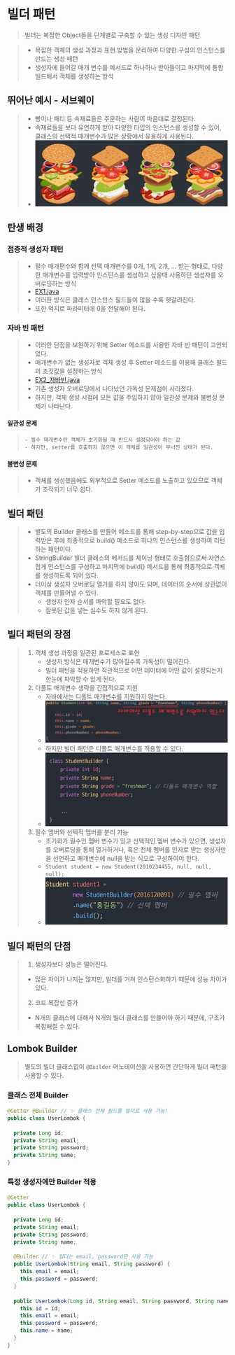# 빌더 패턴
> 빌더는 복잡한 Object들을 단계별로 구축할 수 있는 생성 디자인 패턴

> - 복잡한 객체의 생성 과정과 표현 방법을 분리하여 다양한 구성의 인스턴스를 만드는 생성 패턴
> - 생성자에 들어갈 매개 변수를 메서드로 하나하나 받아들이고 마지막에 통합 빌드해서 객체를 생성하는 방식

## 뛰어난 예시 - 서브웨이
> - 빵이나 패티 등 속재료들은 주문하는 사람이 마음대로 결정된다.
> - 속재료들을 보다 유연하게 받아 다양한 타입의 인스턴스를 생성할 수 있어, 클래스의 선택적 매개변수가 많은 상황에서 유용하게 사용된다.
> - ![img.png](img.png)

## 탄생 배경
### 점층적 생성자 패턴
>   - 필수 매개편수와 함께 선택 매개변수를 0개, 1개, 2개, ... 받는 형태로, 다양한 매개변수를 입력받아 인스턴스를 생성하고 싶을때 사용하던 생성자를 오버로딩하는 방식
>   - [EX1.java](EX1_생성자.java)
>   - 이러한 방식은 클래스 인스턴스 필드들이 많을 수록 헷갈려진다.
>   - 또한 억지로 파라미터에 0을 전달해야 된다.
### 자바 빈 패턴
>   - 이러한 단점을 보완하기 위해 Setter 메소드를 사용한 자바 빈 패턴이 고안되었다.
>   - 매개변수가 없는 생성자로 객체 생성 후 Setter 메소드를 이용해 클래스 필드의 초깃값을 설정하는 방식
>   - [EX2_자바빈.java](EX2_%C0%DA%B9%D9%BA%F3.java)
>   - 기존 생성자 오버로딩에서 나타났던 가독성 문제점이 사라졌다.
>   - 하지만, 객체 생성 시점에 모든 값을 주입하지 않아 일관성 문제와 불변성 문제가 나타난다.
#### 일관성 문제
>     - 필수 매개변수란 객체가 초기화될 때 반드시 설정되어야 하는 값
>     - 하지만, setter를 호출하지 않으면 이 객체를 일관성이 무너진 상태가 된다.
#### 불변성 문제
> - 객체를 생성했음에도 외부적으로 Setter 메소드를 노출하고 있으므로 객체가 조작되기 너무 쉽다.

## 빌더 패턴
> - 별도의 Builder 클래스를 만들어 메소드를 통해 step-by-step으로 값을 입력받은 후에 최종적으로 build() 메소드로 하나의 인스턴스를 생성하여 리턴하는 패턴이다.
> - StringBuilder 빌더 클래스의 메서드를 체이닝 형태로 호출함으로써 자연스럽게 인스턴스를 구성하고 마지막에 build() 메서드를 통해 최종적으로 객체를 생성하도록 되어 있다.
> - 더이상 생성자 오버로딩 열거를 하지 않아도 되며, 데이터의 순서에 상관없이 객체를 만들어낼 수 있다.
>   - 생성자 인자 순서를 파악할 필요도 없다.
>   - 잘못된 값을 넣는 실수도 하지 않게 된다.

## 빌더 패턴의 장점
> 1. 객체 생성 과정을 일관된 프로세스로 표현
>    - 생성자 방식은 매개변수가 많아질수록 가독성이 떨어진다.
>    - 빌더 패턴을 적용하면 직관적으로 어떤 데이터에 어떤 값이 설정되는지 한눈에 파악할 수 있게 된다.
> 2. 디폴트 매개변수 생략을 간접적으로 지원
>    - 자바에서는 디폴트 매개변수를 지원하지 않는다.
>    - ![img_1.png](img_1.png)
>    - 하지만 빌더 패턴은 디폴트 매개변수를 적용할 수 있다.
>    - ![img_2.png](img_2.png)
> 3. 필수 멤버와 선택적 멤버를 분리 가능
>    - 초기화가 필수인 멤버 변수가 있고 선택적인 멤버 변수가 있으면, 생성자를 오버로딩을 통해 열거하거나, 혹은 전체 멤버를 인자로 받는 생성자만을 선언하고 매개변수에 null을 받는 식으로 구성하여야 한다.
>    - `Student student = new Student(2010234455, null, null, null);`
>    - ![img_3.png](img_3.png)

## 빌더 패턴의 단점
> 1. 생성자보다 성능은 떨어진다.
>   - 많은 차이가 나지는 않지만, 빌더를 거쳐 인스턴스화하기 때문에 성능 차이가 있다.
> 2. 코드 복잡성 증가
>   - N개의 클래스에 대해서 N개의 빌더 클래스를 만들어야 하기 때문에, 구조가 복잡해질 수 있다.

## Lombok Builder
> 별도의 빌더 클래스없이 `@Builder` 어노테이션을 사용하면 간단하게 빌더 패턴을 사용할 수 있다.
### 클래스 전체 Builder
```java
@Getter @Builder // ✨ 클래스 전체 필드를 빌더로 사용 가능!
public class UserLombok {

  private Long id;
  private String email;
  private String password;
  private String name;
}
```
### 특정 생성자에만 Builder 적용
```java
@Getter
public class UserLombok {

  private Long id;
  private String email;
  private String password;
  private String name;

  @Builder // ✨ 빌더는 email, password만 사용 가능
  public UserLombok(String email, String password) {
    this.email = email;
    this.password = password;
  }

  public UserLombok(Long id, String email, String password, String name) {
    this.id = id;
    this.email = email;
    this.password = password;
    this.name = name;
  }
}
```
